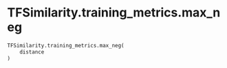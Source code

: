 # TFSimilarity.training_metrics.max_neg







```python
TFSimilarity.training_metrics.max_neg(
    distance
)
```



<!-- Placeholder for "Used in" -->
